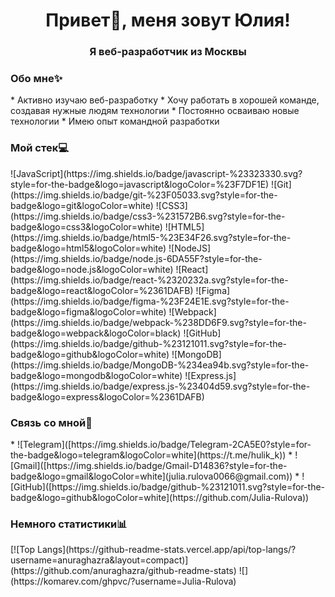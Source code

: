 <h1 align="center">Привет👋, меня зовут Юлия!</h1>
<h3 align="center">Я веб-разработчик из Москвы</h3>
<h3>Обо мне✨</h3>
* Активно изучаю веб-разработку
* Хочу работать в хорошей команде, создавая нужные людям технологии
* Постоянно осваиваю новые технологии
* Имею опыт командной разработки
<h3>Мой стек💻</h3>
![JavaScript](https://img.shields.io/badge/javascript-%23323330.svg?style=for-the-badge&logo=javascript&logoColor=%23F7DF1E) ![Git](https://img.shields.io/badge/git-%23F05033.svg?style=for-the-badge&logo=git&logoColor=white) ![CSS3](https://img.shields.io/badge/css3-%231572B6.svg?style=for-the-badge&logo=css3&logoColor=white) ![HTML5](https://img.shields.io/badge/html5-%23E34F26.svg?style=for-the-badge&logo=html5&logoColor=white) ![NodeJS](https://img.shields.io/badge/node.js-6DA55F?style=for-the-badge&logo=node.js&logoColor=white) ![React](https://img.shields.io/badge/react-%2320232a.svg?style=for-the-badge&logo=react&logoColor=%2361DAFB) ![Figma](https://img.shields.io/badge/figma-%23F24E1E.svg?style=for-the-badge&logo=figma&logoColor=white) ![Webpack](https://img.shields.io/badge/webpack-%238DD6F9.svg?style=for-the-badge&logo=webpack&logoColor=black) ![GitHub](https://img.shields.io/badge/github-%23121011.svg?style=for-the-badge&logo=github&logoColor=white) ![MongoDB](https://img.shields.io/badge/MongoDB-%234ea94b.svg?style=for-the-badge&logo=mongodb&logoColor=white) ![Express.js](https://img.shields.io/badge/express.js-%23404d59.svg?style=for-the-badge&logo=express&logoColor=%2361DAFB)
<h3>Связь со мной🔗</h3>
* ![Telegram]([https://img.shields.io/badge/Telegram-2CA5E0?style=for-the-badge&logo=telegram&logoColor=white](https://t.me/hulik_k))
* ![Gmail]([https://img.shields.io/badge/Gmail-D14836?style=for-the-badge&logo=gmail&logoColor=white](julia.rulova0066@gmail.com))
* ![GitHub]([https://img.shields.io/badge/github-%23121011.svg?style=for-the-badge&logo=github&logoColor=white](https://github.com/Julia-Rulova))
<h3>Немного статистики📊</h3>
[![Top Langs](https://github-readme-stats.vercel.app/api/top-langs/?username=anuraghazra&layout=compact)](https://github.com/anuraghazra/github-readme-stats)
![](https://komarev.com/ghpvc/?username=Julia-Rulova)
